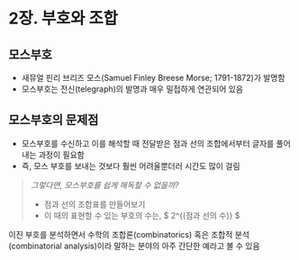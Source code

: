 # 2장. 부호와 조합


## 모스부호

* 새뮤얼 핀리 브리즈 모스(Samuel Finley Breese Morse; 1791-1872)가 발명함
*  모스부호는 전신(telegraph)의 발명과 매우 밀접하게 연관되어 있음



## 모스부호의 문제점
* 모스부호를 수신하고 이를 해석할 때 전달받은 점과 선의 조합에서부터 글자를 풀어내는 과정이 필요함
* 즉, 모스 부호를 보내는 것보다 훨씬 어려울뿐더러 시간도 많이 걸림



> *그렇다면, 모스부호를 쉽게 해독할 수 없을까?*
> - 점과 선의 조합표를 만들어보기
> - 이 때의 표현할 수 있는 부호의 수는, $ 2^{(점과 선의 수)} $



이진 부호를 분석하면서 수학의 조합론(combinatorics) 혹은 조합적 분석(combinatorial analysis)이라 말하는 분야의 아주 간단한 예라고 볼 수 있음
